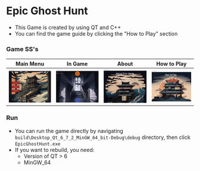 # Epic Ghost Hunt

- This Game is created by using QT and C++
- You can find the game guide by clicking the "How to Play" section 

### Game SS's

| Main Menu | In Game | About | How to Play |
|-----------|--------|-------|-------------|
|![Main Menu](./assets/main_menu.png)|![In Game](./assets/ingame.png)|![About](./assets/about.png)|![How to Play](./assets/howtoplay.png)|

### Run
- You can run the game directly by navigating `build\Desktop_Qt_6_7_2_MinGW_64_bit-Debug\debug` directory, then click `EpicGhostHunt.exe`
- If you want to rebuild, you need:
  - Version of QT > 6
  - MinGW_64
